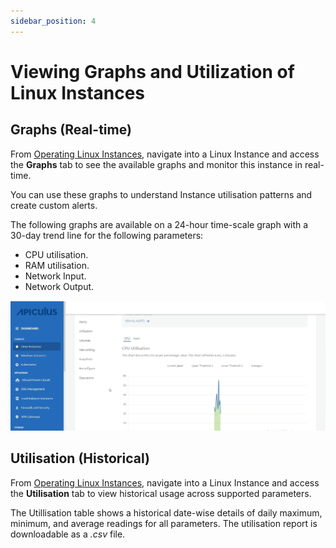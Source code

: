 ```yaml
---
sidebar_position: 4
---
```

# Viewing Graphs and Utilization of Linux Instances

## Graphs (Real-time)

From [Operating Linux Instances](AboutLinuxInstances.md), navigate into a Linux Instance and access the **Graphs** tab to see the available graphs and monitor this instance in real-time.

You can use these graphs to understand Instance utilisation patterns and create custom alerts.

The following graphs are available on a 24-hour time-scale graph with a 30-day trend line for the following parameters:

- CPU utilisation.
- RAM utilisation.
- Network Input.
- Network Output.

![Viewing Graphs and Utilization of Linux Instances](img/ViewingGraphs.png)

## Utilisation (Historical)

From [Operating Linux Instances](AboutLinuxInstances.md), navigate into a Linux Instance and access the **Utilisation** tab to view historical usage across supported parameters.  

The Utillisation table shows a historical date-wise details of daily maximum, minimum, and average readings for all parameters. The utilisation report is downloadable as a _.csv_ file. 

